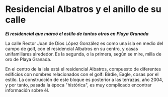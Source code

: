 # Residencial Albatros y el anillo de su calle
__*El residencial que marcó el estilo de tantos otros en Playa Granada*__


La calle Rector Juan de Dios López González es como una isla en medio
del campo de golf, con el residencial Albatros en su centro, y casas
unifamiliares alrededor. Es la segunda, o la primera, según se mire,
milla de oro de Playa Granada.

En el centro de la isla está el residencial Albatros, compuesto de
diferentes edificios con nombres relacionados con el golf: Birdie,
Eagle, cosas por el estilo. La construcción de este bloque es
posterior a las terrazas, año 2004, y por tanto, pasada la época
"histórica", es muy complicado encontrar información sobre él.
